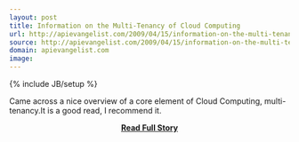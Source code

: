 ```yaml
---
layout: post
title: Information on the Multi-Tenancy of Cloud Computing
url: http://apievangelist.com/2009/04/15/information-on-the-multi-tenancy-of-cloud-computing/
source: http://apievangelist.com/2009/04/15/information-on-the-multi-tenancy-of-cloud-computing/
domain: apievangelist.com
image: 
---
```

{% include JB/setup %}<p>Came across a nice overview of a core element of Cloud Computing, multi-tenancy.It is a good read, I recommend it.</p>
<center><p><a href="http://apievangelist.com/2009/04/15/information-on-the-multi-tenancy-of-cloud-computing/" style='padding:25px; font-sze:18px; font-weight: bold;'>Read Full Story</a></p></center>
